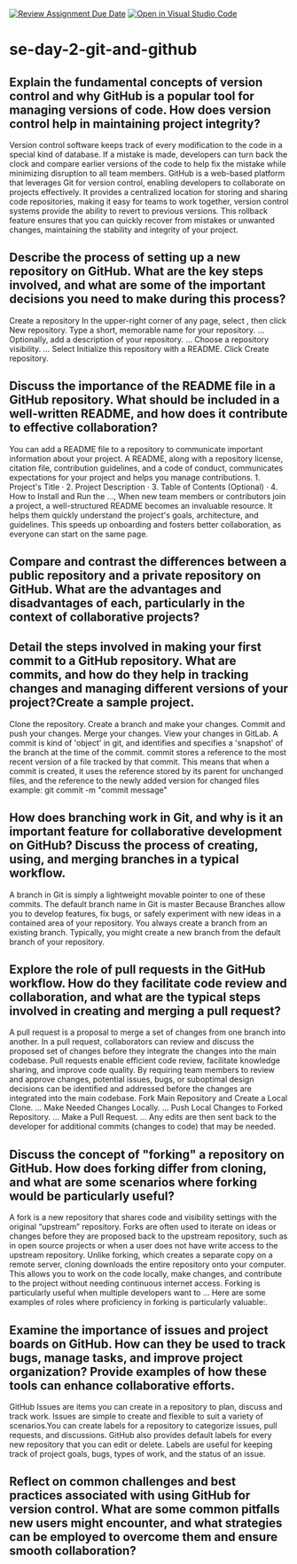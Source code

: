 [![Review Assignment Due Date](https://classroom.github.com/assets/deadline-readme-button-22041afd0340ce965d47ae6ef1cefeee28c7c493a6346c4f15d667ab976d596c.svg)](https://classroom.github.com/a/8wgCKhpZ)
[![Open in Visual Studio Code](https://classroom.github.com/assets/open-in-vscode-2e0aaae1b6195c2367325f4f02e2d04e9abb55f0b24a779b69b11b9e10269abc.svg)](https://classroom.github.com/online_ide?assignment_repo_id=15612711&assignment_repo_type=AssignmentRepo)
# se-day-2-git-and-github
## Explain the fundamental concepts of version control and why GitHub is a popular tool for managing versions of code. How does version control help in maintaining project integrity?
Version control software keeps track of every modification to the code in a special kind of database. If a mistake is made, developers can turn back the clock and compare earlier versions of the code to help fix the mistake while minimizing disruption to all team members. GitHub is a web-based platform that leverages Git for version control, enabling developers to collaborate on projects effectively. It provides a centralized location for storing and sharing code repositories, making it easy for teams to work together, version control systems provide the ability to revert to previous versions. This rollback feature ensures that you can quickly recover from mistakes or unwanted changes, maintaining the stability and integrity of your project.
## Describe the process of setting up a new repository on GitHub. What are the key steps involved, and what are some of the important decisions you need to make during this process?
Create a repository
In the upper-right corner of any page, select , then click New repository.
Type a short, memorable name for your repository. ...
Optionally, add a description of your repository. ...
Choose a repository visibility. ...
Select Initialize this repository with a README.
Click Create repository.

## Discuss the importance of the README file in a GitHub repository. What should be included in a well-written README, and how does it contribute to effective collaboration?
You can add a README file to a repository to communicate important information about your project. A README, along with a repository license, citation file, contribution guidelines, and a code of conduct, communicates expectations for your project and helps you manage contributions. 1. Project's Title · 2. Project Description · 3. Table of Contents (Optional) · 4. How to Install and Run the ..., When new team members or contributors join a project, a well-structured README becomes an invaluable resource. It helps them quickly understand the project's goals, architecture, and guidelines. This speeds up onboarding and fosters better collaboration, as everyone can start on the same page.
## Compare and contrast the differences between a public repository and a private repository on GitHub. What are the advantages and disadvantages of each, particularly in the context of collaborative projects?

## Detail the steps involved in making your first commit to a GitHub repository. What are commits, and how do they help in tracking changes and managing different versions of your project?Create a sample project.
Clone the repository.
Create a branch and make your changes.
Commit and push your changes.
Merge your changes.
View your changes in GitLab.
A commit is kind of 'object' in git, and identifies and specifies a 'snapshot' of the branch at the time of the commit.
 commit stores a reference to the most recent version of a file tracked by that commit. This means that when a commit is created, it uses the reference stored by its parent for unchanged files, and the reference to the newly added version for changed files
example: git commit -m "commit message"

## How does branching work in Git, and why is it an important feature for collaborative development on GitHub? Discuss the process of creating, using, and merging branches in a typical workflow.
A branch in Git is simply a lightweight movable pointer to one of these commits. The default branch name in Git is master 
Because Branches allow you to develop features, fix bugs, or safely experiment with new ideas in a contained area of your repository. You always create a branch from an existing branch. Typically, you might create a new branch from the default branch of your repository.
## Explore the role of pull requests in the GitHub workflow. How do they facilitate code review and collaboration, and what are the typical steps involved in creating and merging a pull request?
A pull request is a proposal to merge a set of changes from one branch into another. In a pull request, collaborators can review and discuss the proposed set of changes before they integrate the changes into the main codebase. Pull requests enable efficient code review, facilitate knowledge sharing, and improve code quality. By requiring team members to review and approve changes, potential issues, bugs, or suboptimal design decisions can be identified and addressed before the changes are integrated into the main codebase.
Fork Main Repository and Create a Local Clone. ...
Make Needed Changes Locally. ...
Push Local Changes to Forked Repository. ...
Make a Pull Request. ...
Any edits are then sent back to the developer for additional commits (changes to code) that may be needed.
## Discuss the concept of "forking" a repository on GitHub. How does forking differ from cloning, and what are some scenarios where forking would be particularly useful?
A fork is a new repository that shares code and visibility settings with the original “upstream” repository. Forks are often used to iterate on ideas or changes before they are proposed back to the upstream repository, such as in open source projects or when a user does not have write access to the upstream repository. Unlike forking, which creates a separate copy on a remote server, cloning downloads the entire repository onto your computer. This allows you to work on the code locally, make changes, and contribute to the project without needing continuous internet access. Forking is particularly useful when multiple developers want to ... Here are some examples of roles where proficiency in forking is particularly valuable:.
## Examine the importance of issues and project boards on GitHub. How can they be used to track bugs, manage tasks, and improve project organization? Provide examples of how these tools can enhance collaborative efforts.
GitHub Issues are items you can create in a repository to plan, discuss and track work. Issues are simple to create and flexible to suit a variety of scenarios.You can create labels for a repository to categorize issues, pull requests, and discussions. GitHub also provides default labels for every new repository that you can edit or delete. Labels are useful for keeping track of project goals, bugs, types of work, and the status of an issue.



## Reflect on common challenges and best practices associated with using GitHub for version control. What are some common pitfalls new users might encounter, and what strategies can be employed to overcome them and ensure smooth collaboration?
